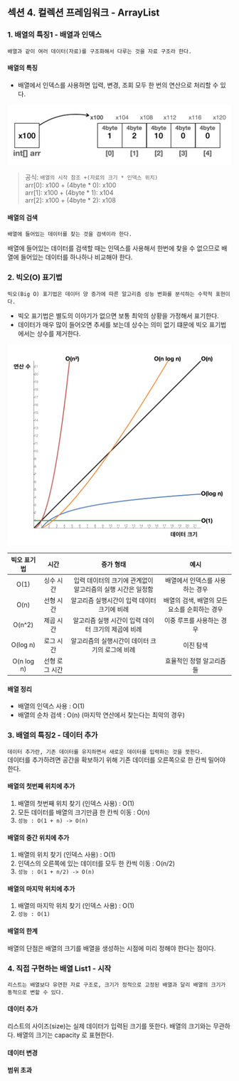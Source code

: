 ## 섹션 4. 컬렉션 프레임워크 - ArrayList

### 1. 배열의 특징1 - 배열과 인덱스
`배열과 같이 여러 데이터(자료)를 구조화해서 다루는 것을 자료 구조라 한다.`

#### 배열의 특징
- 배열에서 인덱스를 사용하면 입력, 변경, 조회 모두 한 번의 연산으로 처리할 수 있다.

![배역 메모리 그림](https://github.com/somminn/TIL/blob/main/image/%EC%8A%A4%ED%81%AC%EB%A6%B0%EC%83%B7%202025-03-17%20%EC%98%A4%ED%9B%84%209.32.19.png?raw=true)
>공식: `배열의 시작 참조 +(자료의 크기 * 인덱스 위치)`  
arr[0]: x100 + (4byte * 0): x100  
arr[1]: x100 + (4byte * 1): x104  
arr[2]: x100 + (4byte * 2): x108

#### 배열의 검색 
`배열에 들어있는 데이터를 찾는 것을 검색이라 한다.`

배열에 들어있는 데이터를 검색할 때는 인덱스를 사용해서 한번에 찾을 수 없으므로 배열에 들어있는 데이터를 하나하나 비교해야 한다.


### 2. 빅오(O) 표기법
`빅오(Big O) 표기법은 데이터 양 증가에 따른 알고리즘 성능 변화를 분석하는 수학적 표현이다.`  
- 빅오 표기법은 별도의 이야기가 없으면 보통 최악의 상황을 가정해서 표기한다.
- 데이터가 매우 많이 들어오면 추세를 보는데 상수는 의미 없기 떄문에 빅오 표기법에서는 상수를 제거한다.

![빅오 표기법 그래프](https://github.com/somminn/TIL/blob/main/image/%EC%8A%A4%ED%81%AC%EB%A6%B0%EC%83%B7%202025-03-17%20%EC%98%A4%ED%9B%84%209.47.32.png?raw=true)

|   빅오 표기법   |    시간    |               증가 형태               |             예시             |     
|:----------:|:--------:|:---------------------------------:|:--------------------------:|
|    O(1)    |  싱수 시간   | 입력 데이터의 크기에 관계없이 알고리즘의 실행 시간은 일정함 |     배열에서 인덱스를 사용하는 경우      |
|    O(n)    |  선형 시간   |     알고리즘 실행시간이 입력 데이터 크기에 비례      | 배열의 검색, 배열의 모든 요소를 순회하는 경우 |
|   O(n^2)   |  제곱 시간   |   알고리즘 실행 시간이 입력 데이터 크기의 제곱에 비례   |       이중 루프를 사용하는 경우       |
|  O(log n)  |  로그 시간   |    알고리즘의  실행시간이 데이터 크기의 로그에 비례    |           이진 탐색            |
| O(n log n) | 선형 로그 시간 |                                   |       효율적인 정렬 알고리즘들        | 


#### 배열 정리
- 배열의 인덱스 사용 : O(1)
- 배열의 순차 검색 : O(n) (마지막 연산에서 찾는다는 최악의 경우)

### 3. 배열의 특징2 - 데이터 추가
`데이터 추가란, 기존 데이터를 유지하면서 새로운 데이터를 입력하는 것을 뜻한다.`  
데이터를 추가하려면 공간을 확보하기 위해 기존 데이터를 오른쪽으로 한 칸씩 밀어야 한다.

#### 배열의 첫번째 위치에 추가
1. 배열의 첫번째 위치 찾기 (인덱스 사용) : O(1)
2. 모든 데이터를 배열의 크기만큼 한 칸씩 이동 : O(n)
3. `성능 : O(1 + n) -> O(n)`

#### 배열의 중간 위치에 추가
1. 배열의 위치 찾기 (인덱스 사용) : O(1)
2. 인덱스의 오른쪽에 있는 데이터를 모두 한 칸씩 이동 : O(n/2)
3. `성능 : O(1 + n/2) -> O(n)`

#### 배열의 마지막 위치에 추가
1. 배열의 마지막 위치 찾기 (인덱스 사용) : O(1)
2. `성능 : O(1)`

#### 배열의 한계
배열의 단점은 배열의 크기를 배열을 생성하는 시점에 미리 정해야 한다는 점이다.


### 4. 직접 구현하는 배열 List1 - 시작
`리스트는 배열보다 유연한 자료 구조로, 크기가 정적으로 고정된 배열과 달리 배열의 크기가 동적으로 변할 수 있다.`

#### 데이터 추가
리스트의 사이즈(size)는 실제 데이터가 입력된 크기를 뜻한다. 배열의 크기와는 무관하다. 배열의 크기는 capacity 로 표현한다.


#### 데이터 변경

#### 범위 초과







